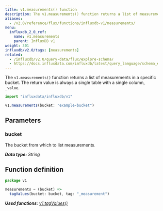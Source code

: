```yaml
---
title: v1.measurements() function
description: The v1.measurements() function returns a list of measurements in a specific bucket.
aliases:
  - /v2.0/reference/flux/functions/influxdb-v1/measurements/
menu:
  influxdb_2_0_ref:
    name: v1.measurements
    parent: InfluxDB v1
weight: 301
influxdb/v2.0/tags: [measurements]
related:
  - /influxdb/v2.0/query-data/flux/explore-schema/
  - https://docs.influxdata.com/influxdb/latest/query_language/schema_exploration#show-measurements, SHOW MEASUREMENTS in InfluxQL
---
```


The `v1.measurements()` function returns a list of measurements in a specific bucket.
The return value is always a single table with a single column, `_value`.

```js
import "influxdata/influxdb/v1"

v1.measurements(bucket: "example-bucket")
```

## Parameters

### bucket
The bucket from which to list measurements.

_**Data type:** String_

## Function definition
```js
package v1

measurements = (bucket) =>
  tagValues(bucket: bucket, tag: "_measurement")
```

_**Used functions:**
[v1.tagValues()](/v2.0/reference/flux/stdlib/influxdb-v1/tagvalues)_
